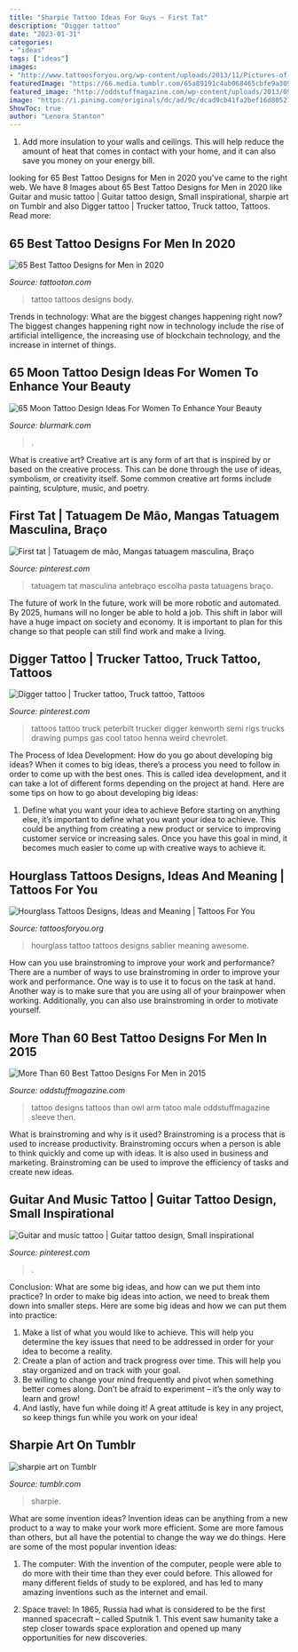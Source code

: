 ```yaml
---
title: "Sharpie Tattoo Ideas For Guys ~ First Tat"
description: "Digger tattoo"
date: "2023-01-31"
categories:
- "ideas"
tags: ["ideas"]
images:
- "http://www.tattoosforyou.org/wp-content/uploads/2013/11/Pictures-of-Hourglass-Tattoo-680x1024.jpg"
featuredImage: "https://66.media.tumblr.com/65a89191c4ab068465cbfe9a3094046d/tumblr_mvc7e9am6F1s92if4o1_500.jpg"
featured_image: "http://oddstuffmagazine.com/wp-content/uploads/2013/09/Best-tattoo-designs-for-Men-19-539x800.jpg"
image: "https://i.pinimg.com/originals/dc/ad/9c/dcad9cb41fa2bef16d80521ebfb994e1.jpg"
ShowToc: true
author: "Lenora Stanton"
---
```



1. Add more insulation to your walls and ceilings. This will help reduce the amount of heat that comes in contact with your home, and it can also save you money on your energy bill.

	

		
looking for 65 Best Tattoo Designs for Men in 2020 you've came to the right web. We have 8 Images about 65 Best Tattoo Designs for Men in 2020 like Guitar and music tattoo | Guitar tattoo design, Small inspirational, sharpie art on Tumblr and also Digger tattoo | Trucker tattoo, Truck tattoo, Tattoos. Read more:
		
    
## 65 Best Tattoo Designs For Men In 2020

<img loading=lazy src="https://tattooton.com/wp-content/uploads/2017/01/tattoos-for-men-121.jpg" onerror="this.onerror=null;this.src='https://tse4.mm.bing.net/th?id=OIP.kG-i9wOtApLyYfoWe1iZaAHaKY&amp;pid=15.1';" alt="65 Best Tattoo Designs for Men in 2020">

_Source: tattooton.com_

>tattoo tattoos designs body. 

	

Trends in technology: What are the biggest changes happening right now?
The biggest changes happening right now in technology include the rise of artificial intelligence, the increasing use of blockchain technology, and the increase in internet of things.

    
## 65 Moon Tattoo Design Ideas For Women To Enhance Your Beauty

<img loading=lazy src="https://www.blurmark.com/wp-content/uploads/2017/03/Lace-Moon-Tattoo.jpg" onerror="this.onerror=null;this.src='https://tse2.mm.bing.net/th?id=OIP.lmk2PD66TnL-OaWsn_L_YAHaKG&amp;pid=15.1';" alt="65 Moon Tattoo Design Ideas For Women To Enhance Your Beauty">

_Source: blurmark.com_

>. 

	

What is creative art?
Creative art is any form of art that is inspired by or based on the creative process. This can be done through the use of ideas, symbolism, or creativity itself. Some common creative art forms include painting, sculpture, music, and poetry.

    
## First Tat | Tatuagem De Mão, Mangas Tatuagem Masculina, Braço

<img loading=lazy src="https://i.pinimg.com/originals/dc/ad/9c/dcad9cb41fa2bef16d80521ebfb994e1.jpg" onerror="this.onerror=null;this.src='https://tse3.mm.bing.net/th?id=OIP.XdYV2tUlfPxwdA1TVNoW0wHaJ4&amp;pid=15.1';" alt="First tat | Tatuagem de mão, Mangas tatuagem masculina, Braço">

_Source: pinterest.com_

>tatuagem tat masculina antebraço escolha pasta tatuagens braço. 

	

The future of work
In the future, work will be more robotic and automated. By 2025, humans will no longer be able to hold a job. This shift in labor will have a huge impact on society and economy. It is important to plan for this change so that people can still find work and make a living.

    
## Digger Tattoo | Trucker Tattoo, Truck Tattoo, Tattoos

<img loading=lazy src="https://i.pinimg.com/736x/23/a1/c1/23a1c19e8d3ed6582e863109b14e5825.jpg" onerror="this.onerror=null;this.src='https://tse4.mm.bing.net/th?id=OIP.GuOXQ0MZlD1e8dUzzfgDywHaJ6&amp;pid=15.1';" alt="Digger tattoo | Trucker tattoo, Truck tattoo, Tattoos">

_Source: pinterest.com_

>tattoos tattoo truck peterbilt trucker digger kenworth semi rigs trucks drawing pumps gas cool tatoo henna weird chevrolet. 

	

The Process of Idea Development: How do you go about developing big ideas?
When it comes to big ideas, there’s a process you need to follow in order to come up with the best ones. This is called idea development, and it can take a lot of different forms depending on the project at hand. Here are some tips on how to go about developing big ideas:
1. Define what you want your idea to achieve 
Before starting on anything else, it’s important to define what you want your idea to achieve. This could be anything from creating a new product or service to improving customer service or increasing sales. Once you have this goal in mind, it becomes much easier to come up with creative ways to achieve it.

    
## Hourglass Tattoos Designs, Ideas And Meaning | Tattoos For You

<img loading=lazy src="http://www.tattoosforyou.org/wp-content/uploads/2013/11/Pictures-of-Hourglass-Tattoo-680x1024.jpg" onerror="this.onerror=null;this.src='https://tse3.mm.bing.net/th?id=OIP.zsmsP8-j-TX6q3ErAY8KAwHaLJ&amp;pid=15.1';" alt="Hourglass Tattoos Designs, Ideas and Meaning | Tattoos For You">

_Source: tattoosforyou.org_

>hourglass tattoo tattoos designs sablier meaning awesome. 

	

How can you use brainstroming to improve your work and performance?
There are a number of ways to use brainstroming in order to improve your work and performance. One way is to use it to focus on the task at hand. Another way is to make sure that you are using all of your brainpower when working. Additionally, you can also use brainstroming in order to motivate yourself.

    
## More Than 60 Best Tattoo Designs For Men In 2015

<img loading=lazy src="http://oddstuffmagazine.com/wp-content/uploads/2013/09/Best-tattoo-designs-for-Men-19-539x800.jpg" onerror="this.onerror=null;this.src='https://tse1.mm.bing.net/th?id=OIP.aaRd9T5jHle0MQaT48wnaAHaK_&amp;pid=15.1';" alt="More Than 60 Best Tattoo Designs For Men in 2015">

_Source: oddstuffmagazine.com_

>tattoo designs tattoos than owl arm tatoo male oddstuffmagazine sleeve then. 

	

What is brainstroming and why is it used?
Brainstroming is a process that is used to increase productivity. Brainstroming occurs when a person is able to think quickly and come up with ideas. It is also used in business and marketing. Brainstroming can be used to improve the efficiency of tasks and create new ideas.

    
## Guitar And Music Tattoo | Guitar Tattoo Design, Small Inspirational

<img loading=lazy src="https://i.pinimg.com/736x/46/b7/da/46b7da6111710ebfb22d81075b86161f.jpg" onerror="this.onerror=null;this.src='https://tse1.mm.bing.net/th?id=OIP.6kOrXKHOwT6d0cLnas951wHaJ3&amp;pid=15.1';" alt="Guitar and music tattoo | Guitar tattoo design, Small inspirational">

_Source: pinterest.com_

>. 

	

Conclusion: What are some big ideas, and how can we put them into practice?
In order to make big ideas into action, we need to break them down into smaller steps. Here are some big ideas and how we can put them into practice:
1. Make a list of what you would like to achieve. This will help you determine the key issues that need to be addressed in order for your idea to become a reality.
2. Create a plan of action and track progress over time. This will help you stay organized and on track with your goal.
3. Be willing to change your mind frequently and pivot when something better comes along. Don’t be afraid to experiment – it’s the only way to learn and grow!
4. And lastly, have fun while doing it! A great attitude is key in any project, so keep things fun while you work on your idea!

    
## Sharpie Art On Tumblr

<img loading=lazy src="https://66.media.tumblr.com/65a89191c4ab068465cbfe9a3094046d/tumblr_mvc7e9am6F1s92if4o1_500.jpg" onerror="this.onerror=null;this.src='https://tse3.mm.bing.net/th?id=OIP.cIRzqT7MJ3mdI1yoUFWV4wHaJ6&amp;pid=15.1';" alt="sharpie art on Tumblr">

_Source: tumblr.com_

>sharpie. 

	

What are some invention ideas?
Invention ideas can be anything from a new product to a way to make your work more efficient. Some are more famous than others, but all have the potential to change the way we do things. Here are some of the most popular invention ideas: 
1) The computer: With the invention of the computer, people were able to do more with their time than they ever could before. This allowed for many different fields of study to be explored, and has led to many amazing inventions such as the internet and email.

2) Space travel: In 1865, Russia had what is considered to be the first manned spacecraft – called Sputnik 1. This event saw humanity take a step closer towards space exploration and opened up many opportunities for new discoveries.

